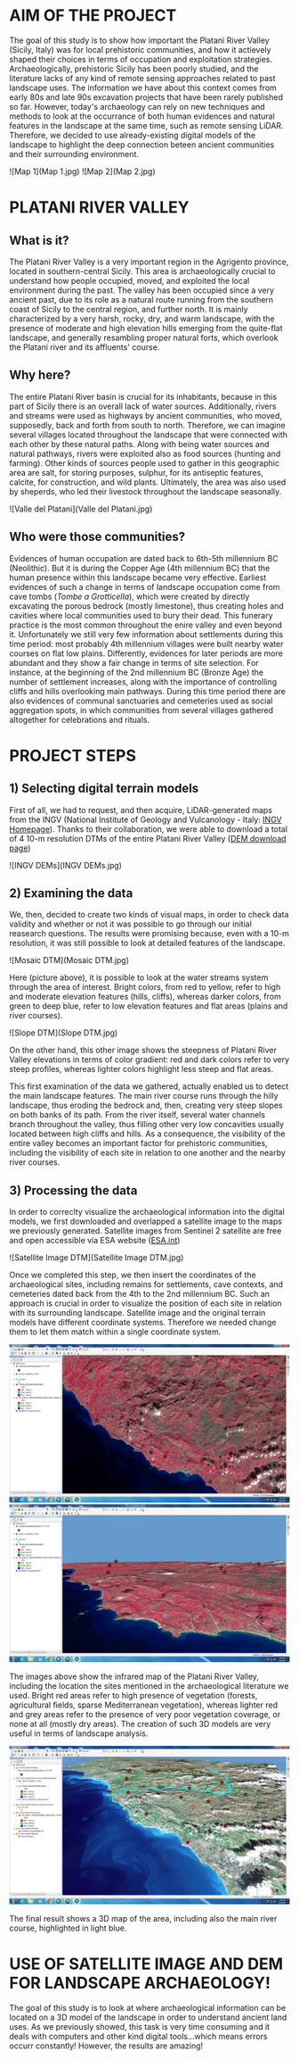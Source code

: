 # AIM OF THE PROJECT

The goal of this study is to show how important the Platani River Valley (Sicily, Italy) was for local prehistoric communities, and 
how it actievely shaped their choices in terms of occupation and exploitation strategies. Archaeologically, prehistoric Sicily has been poorly studied, and the literature lacks of any kind of remote sensing approaches related to past landscape uses. The information we have about this context comes from early 80s and late 90s excavation projects that have been rarely published so far. However, today's archaeology can rely on new techniques and methods to look at the occurrance of both human evidences and natural features in the landscape at the same time, such as remote sensing LiDAR. Therefore, we decided to use already-existing digital models of the landscape  to highlight the deep connection beteen ancient communities and their surrounding environment.

![Map 1](Map 1.jpg) ![Map 2](Map 2.jpg)

# PLATANI RIVER VALLEY
## What is it?

The Platani River Valley is a very important region in the Agrigento province, located in southern-central Sicily. This area is archaeologically crucial to understand how people occupied, moved, and exploited the local environment during the past. The valley has been occupied since a very ancient past, due to its role as a natural route running from the southern coast of Sicily to the central region, and further north. It is mainly characterized by a very harsh, rocky, dry, and warm landscape, with the presence of moderate and high elevation hills emerging from the quite-flat landscape, and generally resambling proper natural forts, which overlook the Platani river and its affluents' course.

## Why here?

The entire Platani River basin is crucial for its inhabitants, because in this part of Sicily there is an overall lack of water sources. Additionally, rivers and streams were used as highways by ancient communities, who moved, supposedly, back and forth from south to north. Therefore, we can imagine several villages located throughout the landscape that were connected with each other by these natural paths. Along with being water sources and natural pathways, rivers were exploited also as food sources (hunting and farming). Other kinds of sources people used to gather in this geographic area are salt, for storing purposes, sulphur, for its antiseptic features, calcite, for construction, and wild plants. Ultimately, the area was also used by sheperds, who led their livestock throughout the landscape seasonally.

![Valle del Platani](Valle del Platani.jpg)

## Who were those communities?

Evidences of human occupation are dated back to 6th-5th millennium BC (Neolithic). But it is during the Copper Age (4th millennium BC) that the human presence within this landscape became very effective. Earliest evidences of such a change in terms of landscape occupation come from cave tombs (*Tombe a Grotticella*), which were created by directly excavating the porous bedrock (mostly limestone), thus creating holes and cavities where local communities used to bury their dead. This funerary practice is the most common throughout the enire valley and even beyond it. Unfortunately we still very few information about settlements during this time period: most probably 4th millennium villages were built nearby water courses on flat low plains. Differently, evidences for later periods are more abundant and they show a fair change in terms of site selection. For instance, at the beginning of the 2nd millennium BC (Bronze Age) the number of settlement increases, along with the importance of controlling cliffs and hills overlooking main pathways. During this time period there are also evidences of communal sanctuaries and cemeteries used as social aggregation spots, in which communities from several villages gathered altogether for celebrations and rituals.

# PROJECT STEPS
## 1) Selecting digital terrain models

First of all, we had to request, and then acquire, LiDAR-generated maps from the INGV (National Institute of Geology and Vulcanology - Italy: [INGV Homepage](http://www.ingv.it/it/)). Thanks to their collaboration, we were able to download a total of 4 10-m resolution DTMs of the entire Platani River Valley ([DEM download page](http://tinitaly.pi.ingv.it/download.html))

![INGV DEMs](INGV DEMs.jpg)

## 2) Examining the data

We, then, decided to create two kinds of visual maps, in order to check data validity and whether or not it was possible to go through our initial reasearch questions. The results were promising because, even with a 10-m resolution, it was still possible to look at detailed features of the landscape.

![Mosaic DTM](Mosaic DTM.jpg)

Here (picture above), it is possible to look at the water streams system through the area of interest. Bright colors, from red to yellow, refer to high and moderate elevation features (hills, cliffs), whereas darker colors, from green to deep blue, refer to low elevation features and flat areas (plains and river courses).


![Slope DTM](Slope DTM.jpg)

On the other hand, this other image shows the steepness of Platani River Valley elevations in terms of color gradient: red and dark colors refer to very steep profiles, whereas lighter colors highlight less steep and flat areas.

This first examination of the data we gathered, actually enabled us to detect the main landscape features. The main river course runs through the hilly landscape, thus eroding the bedrock and, then, creating very steep slopes on both banks of its path. From the river itself, several water channels branch throughout the valley, thus filling other very low concavities usually located between high cliffs and hills. As a consequence, the visibility of the entire valley becomes an important factor for prehistoric communities, including the visibility of each site in relation to one another and the nearby river courses.

## 3) Processing the data

In order to correclty visualize the archaeological information into the digital models, we first downloaded and overlapped a satellite image to the maps we previously generated. Satellite images from Sentinel 2 satellite are free and open accessible via ESA website  ([ESA.int](http://www.esa.int/Our_Activities/Observing_the_Earth/Copernicus/Sentinel-2))

![Satellite Image DTM](Satellite Image DTM.jpg)

Once we completed this step, we then insert the coordinates of the archaeological sites, including remains for settlements, cave contexts, and cemeteries dated back from the 4th to the 2nd millennium BC. Such an approach is crucial in order to visualize the position of each site in relation with its surrounding landscape. Satellite image and the original terrain models have different coordinate systems. Therefore we needed change them to let them match within a single coordinate system.

![3D1](3D1.png)
![3D2](3D2.png)

The images above show the infrared map of the Platani River Valley, including the location the sites mentioned in the archaeological literature we used. Bright red areas refer to high presence of vegetation (forests, agricultural fields, sparse Mediterranean vegetation), whereas lighter red and grey areas refer to the presence of very poor vegetation coverage, or none at all (mostly dry areas). The creation of such 3D models are very useful in terms of landscape analysis.

![3D3](3D3.png)

The final result shows a 3D map of the area, including also the main river course, highlighted in light blue.

# USE OF SATELLITE IMAGE AND DEM FOR LANDSCAPE ARCHAEOLOGY!

The goal of this study is to look at where archaeological information can be located on a 3D model of the landscape in order to understand ancient land uses. As we previously showed, this task is very time consuming and it deals with computers and other kind digital tools...which means errors occurr constantly! However, the results are amazing!






